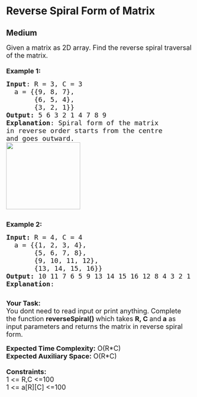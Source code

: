 # Reverse Spiral Form of Matrix
## Medium
<div class="problems_problem_content__Xm_eO" style="user-select: auto;"><p style="user-select: auto;"><span style="font-size: 18px; user-select: auto;">Given a matrix as 2D array. Find the reverse&nbsp;spiral traversal of the matrix.&nbsp;<br style="user-select: auto;">
<br style="user-select: auto;">
<strong style="user-select: auto;">Example 1:</strong></span></p>

<pre style="position: relative; user-select: auto;"><span style="font-size: 18px; user-select: auto;"><strong style="user-select: auto;">Input</strong>: R = 3, C = 3
  a = {{9, 8, 7},
       {6, 5, 4},
&nbsp;      {3, 2, 1}}
<strong style="user-select: auto;">Output: </strong>5 6 3 2 1 4 7 8 9
<strong style="user-select: auto;">Explanation</strong>: Spiral form of the matrix
in reverse order starts from the centre 
and goes outward.
<img alt="" src="https://media.geeksforgeeks.org/img-practice/ScreenShot2022-10-17at10-1665981362.png" style="height: 181px; width: 200px; user-select: auto;"></span>

<div class="open_grepper_editor" title="Edit &amp; Save To Grepper" style="user-select: auto;"></div></pre>

<p style="user-select: auto;"><span style="font-size: 18px; user-select: auto;"><strong style="user-select: auto;">Example 2:</strong></span></p>

<pre style="position: relative; user-select: auto;"><span style="font-size: 18px; user-select: auto;"><strong style="user-select: auto;">Input: </strong>R = 4, C = 4<strong style="user-select: auto;"> 
</strong>  a = {{1, 2, 3, 4},
       {5, 6, 7, 8},
&nbsp;      {9, 10, 11, 12}, 
&nbsp;      {13, 14, 15, 16}}
<strong style="user-select: auto;">Output: </strong>10 11 7 6 5 9 13 14 15 16 12 8 4 3 2 1
<strong style="user-select: auto;">Explanation</strong>: 
<img alt="" src="https://media.geeksforgeeks.org/img-practice/ScreenShot2022-10-17at10-1665981582.png" style="user-select: auto;">
</span><div class="open_grepper_editor" title="Edit &amp; Save To Grepper" style="user-select: auto;"></div></pre>

<p style="user-select: auto;"><br style="user-select: auto;">
<span style="font-size: 18px; user-select: auto;"><strong style="user-select: auto;">Your Task:&nbsp;&nbsp;</strong><br style="user-select: auto;">
You dont need to read input or print anything. Complete the function <strong style="user-select: auto;">reverseSpiral()&nbsp;</strong>which takes <strong style="user-select: auto;">R, C </strong>and<strong style="user-select: auto;"> a</strong>&nbsp;as input parameters and returns the matrix in reverse spiral form.</span><br style="user-select: auto;">
<br style="user-select: auto;">
<span style="font-size: 18px; user-select: auto;"><strong style="user-select: auto;">Expected Time Complexity:</strong> O(R*C)<br style="user-select: auto;">
<strong style="user-select: auto;">Expected Auxiliary Space:</strong> O(R*C)<br style="user-select: auto;">
<br style="user-select: auto;">
<strong style="user-select: auto;">Constraints:</strong><br style="user-select: auto;">
1&nbsp;&lt;= R,C&nbsp;&lt;=100<br style="user-select: auto;">
1&nbsp;&lt;= a[R][C] &lt;=100</span></p>
</div>